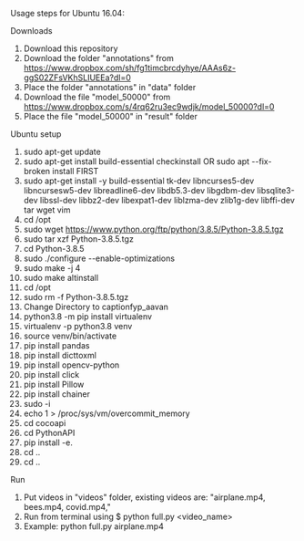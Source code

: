 Usage steps for Ubuntu 16.04:

Downloads
1. Download this repository
2. Download the folder "annotations" from https://www.dropbox.com/sh/fg1timcbrcdyhye/AAAs6z-ggS02ZFsVKhSLIUEEa?dl=0
3. Place the folder "annotations" in "data" folder
4. Download the file "model_50000" from https://www.dropbox.com/s/4rq62ru3ec9wdjk/model_50000?dl=0
5. Place the file "model_50000" in "result" folder

Ubuntu setup
1. sudo apt-get update
2. sudo apt-get install build-essential checkinstall OR sudo apt --fix-broken install FIRST
3. sudo apt-get install -y build-essential tk-dev libncurses5-dev libncursesw5-dev libreadline6-dev libdb5.3-dev libgdbm-dev libsqlite3-dev libssl-dev libbz2-dev libexpat1-dev liblzma-dev zlib1g-dev libffi-dev tar wget vim
4. cd /opt
5. sudo wget https://www.python.org/ftp/python/3.8.5/Python-3.8.5.tgz
6. sudo tar xzf Python-3.8.5.tgz
7. cd Python-3.8.5
8. sudo ./configure --enable-optimizations
9. sudo make -j 4
10. sudo make altinstall
11. cd /opt
12. sudo rm -f Python-3.8.5.tgz
13. Change Directory to captionfyp_aavan
14. python3.8 -m pip install virtualenv
15. virtualenv -p python3.8 venv
16. source venv/bin/activate
17. pip install pandas
18. pip install dicttoxml
19. pip install opencv-python
20. pip install click
21. pip install Pillow
22. pip install chainer
23. sudo -i
24. echo 1 > /proc/sys/vm/overcommit_memory
25. cd cocoapi
26. cd PythonAPI
27. pip install -e.
28. cd ..
29. cd ..

Run
1. Put videos in "videos" folder, existing videos are: "airplane.mp4, bees.mp4, covid.mp4,"
2. Run from terminal using $ python full.py <video_name>
3. Example: python full.py airplane.mp4
